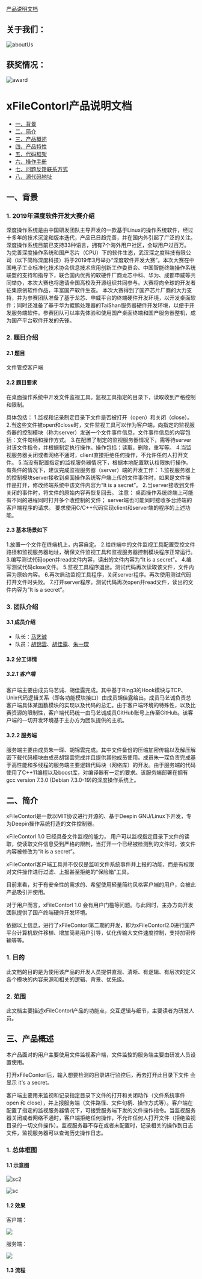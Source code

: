 [产品说明文档](https://github.com/xiyou-linuxer/deepin-file-control#xfilecontorl%E4%BA%A7%E5%93%81%E8%AF%B4%E6%98%8E%E6%96%87%E6%A1%A3)

## 关于我们：
![aboutUs](https://github.com/xiyou-linuxer/deepin-file-control/blob/master/about_us.jpg)

## 获奖情况：
![award](https://github.com/xiyou-linuxer/deepin-file-control/blob/master/award.jpg)

# xFileContorl产品说明文档

* <a href="#1">一、背景 </a>
* <a href="#2">二、简介 </a>
* <a href="#3">三、产品概述 </a>
* <a href="#4">四、产品特性 </a>
* <a href="#5">五、代码框架 </a>
* <a href="#6">六、操作手册</a>
* <a href="#7">七、问题反馈联系方式</a>
* <a href="#8">八、源代码地址</a>

## <a name="1">一、背景</a>

### 1. 2019年深度软件开发大赛介绍

   深度操作系统是由中国研发团队主导开发的一款基于Linux的操作系统软件，经过十多年的技术沉淀和版本迭代，产品已日趋完善，并在国内外引起了广泛的关注。深度操作系统目前已支持33种语言，拥有7个海外用户社区，全球用户过百万。  为完善深度操作系统和国产芯片（CPU）下的软件生态，武汉深之度科技有限公司（以下简称深度科技）将于2019年3月举办“深度软件开发大赛”。本次大赛在中国电子工业标准化技术协会信息技术应用创新工作委员会、中国智能终端操作系统联盟的支持和指导下，联合国内优秀的软硬件厂商龙芯中科、华为、成都申威等共同举办，本次大赛也将邀请全国高校及开源组织共同参与。大赛将向全球的开发者征集原创软件作品，丰富国产软件生态。  本次大赛得到了国产芯片厂商的大力支持，并为参赛团队准备了基于龙芯、申威平台的终端硬件开发环境，以开发桌面软件；同时还准备了基于华为鲲鹏处理器的TaiShan服务器硬件开发环境，以便于开发服务端软件。参赛团队可以率先体验和使用国产桌面终端和国产服务器整机，成为国产平台软件开发的先锋。

### 2. 题目介绍

#### 2.1 题目

文件管控客户端

#### 2.2 题目要求

在桌面操作系统中开发文件监视工具。监视工具指定的目录下，读取收到严格控制和限制。

具体包括：
      1.监视和记录制定目录下文件是否被打开（open）和关闭（close）。 
      2.当这些文件被open和close时，文件监视工具可以作为客户端，向指定的监视服务器的控制模块（称为server）发送一个文件事件信息，文件事件信息的内容包括：文件句柄和操作方式。
      3.在配置了制定的监视服务器情况下，需等待server对该文件指令，并根据制定执行操作。操作包括：读取，删除，重写等。
      4.当监视服务器关闭或者网络不通时，client直接拒绝任何操作，不允许任何人打开文件。
      5.当没有配置指定的监视服务器情况下，根据本地配置默认权限执行操作。
      有条件的情况下，建议完成监视服务器（server）端的开发工作：
      1.监视服务器上的控制模块server接收到桌面操作系统客户端上传的文件事件时，如果是文件操作是打开，修改终端系统中该文件内容为“It is a secret”。 
      2.当server接收到文件关闭的事件时，将文件的原始内容再恢复回去。
      注意： 桌面操作系统终端上可能有不同的进程同时打开多个收控制的文件； server端也可能同时接收多台终端的客户端程序的请求。 要求使用C/C++代码实现client和server端的程序的上述功能。 
      
#### 2.3 基本场景如下

 1.放置一个文件在终端机上，内容自定。
 2.给终端中的文件监视工具配置受控文件路径和监视服务器地址，确保文件监视工具和监视服务器控制模块程序正常运行。
 3.编写测试代码open并read文件内容，读出的文件内容为“It is a secret”。
 4.编写测试代码close文件。
 5.监视工具程序退出。测试代码再次读取该文件，文件内容为原始内容。
 6.再次启动监视工具程序，关闭server程序。再次使用测试代码打开文件时失败。
 7.打开server程序。测试代码再次open并read文件，读出的文件内容为“It is a secret”。

### 3. 团队介绍
 #### 3.1 成员介绍
 - 队长：[马艺诚](https://github.com/ghorges)
 - 队员：[胡锦雲](https://github.com/okokme)、[胡佳露](https://github.com/jialuhu)、[朱一琛](https://github.com/yaomer)
 #### 3.2 分工详情
 ##### 3.2.1 客户端
 客户端主要由成员马艺诚、胡佳露完成。其中基于Ring3的Hook模块与TCP、Unix代码逻辑关系（即各功能模块接口）由成员胡佳露给出。成员马艺诚负责总客户端具体某函数模块的实现以及代码的总汇。由于客户端环境的特殊性，以及比赛资源的限制性，客户端代码统一由马艺诚成员GitHub账号上传至GitHub。该客户端的一切开发环境基于主办方为团队提供的主机。
 #### 3.2.2 服务端
 服务端主要由成员朱一琛、胡锦雲完成。其中文件备份的压缩加密传输以及解压解密下载代码模块由成员胡锦雲完成并且提供其他成员使用。成员朱一琛负责完成基于高性能和多线程的服务端主要逻辑代码块（网络库）的开发。由于服务端的代码使用了C++11编程以及boost库，对编译器有一定的要求。该服务端部署在拥有gcc version 7.3.0 (Debian 7.3.0-19)的深度操作系统上。
 
 
## <a name="2">二、简介</a>


xFileContorl是一款以MIT协议进行开源的、基于Deepin GNU/Linux下开发，专为Deepin操作系统打造的文件控制器。

xFileContorl 1.0 已经具备文件监视的能力， 用户可以监视指定目录下文件的读取，使读取文件信息受到严格的限制，当打开一个已经被检测到的文件时，该文件内容被修改为“it is a secret”。

xFileContorl客户端工具并不仅仅是监听文件系统事件并上报的功能，而是有权限对文件操作进行过滤、上报甚至拒绝的“保险箱”工具。

目前来看，对于有安全性的需求的、希望使用轻量简约风格客户端的用户，会被此产品吸引并使用。

对于用户而言，xFileContorl 1.0 会有用户门槛等问题。与此同时，主办方向开发团队提供了国产终端硬件开发环境。

依据以上信息，进行了xFileContorl第二期的开发，即为xFileContorl2.0进行国产平台计算机软件移植、增加简易用户引导，优化传输大文件速度控制，支持加密传输等等。


### 1. 目的

此文档的目的是为使用该产品的开发人员提供直观、清晰、有逻辑、有层次的定义各个模块的内容来源和相关的逻辑、背景、优先级。



### 2. 范围

此文档主要描述xFileContorl产品的功能点，交互逻辑与细节，主要读者为研发人员。


## <a name="3">三、产品概述</a>


​	本产品面对的用户主要使用文件监视客户端，文件监控的服务端主要由研发人员设置使用。

​	打开xFileContorl后，输入想要检测的目录进行监控后，再去打开此目录下文件 会显示 it's a secret。

​	客户端主要用来监视和记录指定目录下文件的打开和关闭动作（文件系统事件open 和 close），并上报服务端（文件路径、文件句柄、操作方式等）。客户端在配置了指定的监视服务器情况下，可接受服务端下发的文件操作指令。当监视服务器关闭或者网络不通时，客户端拒绝任何操作，不允许任何人打开文件（拒绝监视目录的一切文件操作）。监视服务器不存在或者未配置时，记录相关的操作到日志文件，监视服务器可以查询历史操作日志。


### 1. 总体框图

#### 1.1 示意图





![sc2](https://img-blog.csdnimg.cn/20190823021925358.jpg?x-oss-process=image/watermark,type_ZmFuZ3poZW5naGVpdGk,shadow_10,text_aHR0cHM6Ly9ibG9nLmNzZG4ubmV0L2tra2tkZQ==,size_16,color_FFFFFF,t_70)

![sc](https://github.com/okokme/project/blob/master/deepin-file/sc.jpg)



#### 1.2 效果

客户端：

![](https://github.com/okokme/project/blob/master/deepin-file/client1.jpg)


服务端：

![](https://github.com/okokme/project/blob/master/deepin-file/server.jpg)

#### 1.3 流程

####
